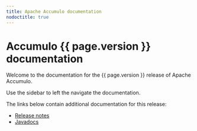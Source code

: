 ```yaml
---
title: Apache Accumulo documentation
nodoctitle: true
---
```


# Accumulo {{ page.version }} documentation

Welcome to the documentation for the {{ page.version }} release of Apache Accumulo.

Use the sidebar to left the navigate the documentation.

The links below contain additional documentation for this release:

* [Release notes](/release/accumulo-2.0.0)
* [Javadocs](/2.0/apidocs)
